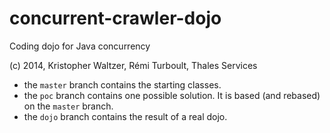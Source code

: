 concurrent-crawler-dojo
=======================

Coding dojo for Java concurrency

(c) 2014, Kristopher Waltzer, Rémi Turboult, Thales Services

- the `master` branch contains the starting classes.
- the `poc` branch contains one possible solution. It is based (and rebased)
  on the `master` branch.
- the `dojo` branch contains the result of a real dojo.
